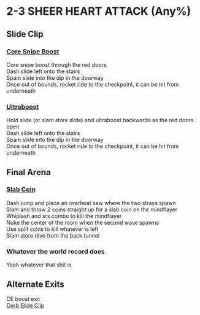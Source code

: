 # 2-3 SHEER HEART ATTACK (Any%)


## Slide Clip

### [Core Snipe Boost]()
Core snipe boost through the red doors <br/>
Dash slide left onto the stairs <br/>
Spam slide into the dip in the doorway <br/>
Once out of bounds, rocket ride to the checkpoint, it can be hit from underneath <br/>

### [Ultraboost](https://youtu.be/HlkWbGlP140)
Hold slide (or slam store slide) and ultraboost backwards as the red doors open <br/>
Dash slide left onto the stairs <br/>
Spam slide into the dip in the doorway <br/>
Once out of bounds, rocket ride to the checkpoint, it can be hit from underneath <br/>


## Final Arena

### [Slab Coin](https://youtu.be/0m0KVNSWgoE)
Dash jump and place an overheat saw where the two strays spawn <br/>
Slam and throw 2 coins straight up for a slab coin on the mindflayer <br/>
Whiplash and srs combo to kill the mindflayer <br/>
Nuke the center of the room when the second wave spawns <br/>
Use split coins to kill whatever is left <br/>
Slam store dive from the back tunnel <br/>

### Whatever the world record does
Yeah whatever that shit is <br/>


## Alternate Exits
CE boost exit <br/>
[Cerb Slide Clip](https://youtu.be/G8J0pXr85_0) 